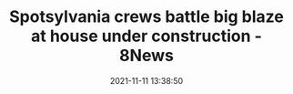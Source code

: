 ---
"title": "Spotsylvania crews battle big blaze at house under construction - 8News"
"date": "2021-11-11 13:38:50"
"feed_name": "GOOGLENEWSCONSTRUCTION"
"feed_website": "https://news.google.com/search?q=construction%2Bincident&hl=en-US&gl=US&ceid=US:en"
"feed_rss": "https://news.google.com/rss/search?q=construction%2Bincident&hl=en-US&gl=US&ceid=US:en"
"link": "https://www.wric.com/news/local-news/spotsylvania-crews-battle-big-blaze-at-house-under-construction/"
"source": "{'href': 'https://www.wric.com', 'title': '8News'}"
"file": "_posts/2021-1-1-47180bd80abda026d29117f2ab8ab4d3c5a4f02f.md"
"accident": "1"
"drilling": "0"
"dead": "0"
"injured": "0"
"arrested": "0"
"place": "unknown place"
"where": "unknown site"
"causes": "unknown"
"place_uri": "unknown place"
---